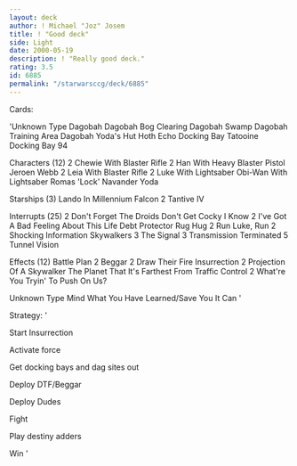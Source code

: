 ```yaml
---
layout: deck
author: ! Michael "Joz" Josem
title: ! "Good deck"
side: Light
date: 2000-05-19
description: ! "Really good deck."
rating: 3.5
id: 6885
permalink: "/starwarsccg/deck/6885"
---
```

Cards: 

'Unknown Type
       Dagobah
       Dagobah Bog Clearing
       Dagobah Swamp
       Dagobah Training Area
       Dagobah Yoda's Hut
       Hoth Echo Docking Bay
       Tatooine Docking Bay 94

Characters (12)
     2 Chewie With Blaster Rifle
     2 Han With Heavy Blaster Pistol
       Jeroen Webb
     2 Leia With Blaster Rifle
     2 Luke With Lightsaber
       Obi-Wan With Lightsaber
       Romas 'Lock' Navander
       Yoda

Starships (3)
       Lando In Millennium Falcon
     2 Tantive IV

Interrupts (25)
     2 Don't Forget The Droids
       Don't Get Cocky
       I Know
     2 I've Got A Bad Feeling About This
       Life Debt
       Protector
       Rug Hug
     2 Run Luke, Run
     2 Shocking Information
       Skywalkers
     3 The Signal
     3 Transmission Terminated
     5 Tunnel Vision

Effects (12)
       Battle Plan
     2 Beggar
     2 Draw Their Fire
       Insurrection
     2 Projection Of A Skywalker
       The Planet That It's Farthest From
       Traffic Control
     2 What're You Tryin' To Push On Us?

Unknown Type
       Mind What You Have Learned/Save You It Can
'

Strategy: '

Start Insurrection

Activate force

Get docking bays and dag sites out

Deploy DTF/Beggar

Deploy Dudes

Fight

Play destiny adders

Win '
